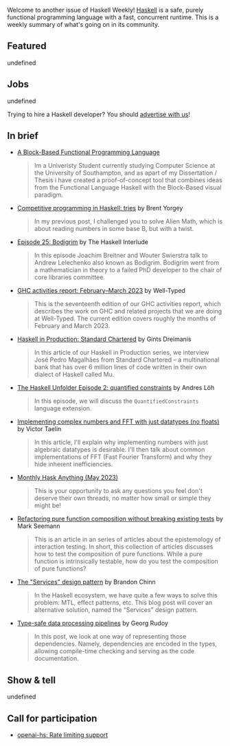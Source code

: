 Welcome to another issue of Haskell Weekly!
[Haskell](https://www.haskell.org) is a safe, purely functional programming language with a fast, concurrent runtime.
This is a weekly summary of what's going on in its community.

## Featured

undefined

## Jobs

undefined

Trying to hire a Haskell developer?
You should [advertise with us](https://haskellweekly.news/advertising.html)!

## In brief

- [A Block-Based Functional Programming Language](https://np.reddit.com/r/haskell/comments/131s2nb/a_blockbased_functional_programming_language/)
  > Im a Univeristy Student currently studying Computer Science at the University of Southampton, and as apart of my Dissertation / Thesis i have created a proof-of-concept tool that combines ideas from the Functional Language Haskell with the Block-Based visual paradigm.

- [Competitive programming in Haskell: tries](https://byorgey.wordpress.com/2023/05/03/competitive-programming-in-haskell-tries/) by Brent Yorgey
  > In my previous post, I challenged you to solve Alien Math, which is about reading numbers in some base B, but with a twist.

- [Episode 25: Bodigrim](https://haskell.foundation/podcast/25/) by The Haskell Interlude
  > In this episode Joachim Breitner and Wouter Swierstra talk to Andrew Lelechenko also known as Bodigrim. Bodigrim went from a mathematician in theory to a failed PhD developer to the chair of core libraries committee.

- [GHC activities report: February–March 2023](https://well-typed.com/blog/2023/04/ghc-2023-02-2023-03/) by Well-Typed
  > This is the seventeenth edition of our GHC activities report, which describes the work on GHC and related projects that we are doing at Well-Typed. The current edition covers roughly the months of February and March 2023.

- [Haskell in Production: Standard Chartered](https://serokell.io/blog/haskell-in-production-standard-chartered) by Gints Dreimanis
  > In this article of our Haskell in Production series, we interview José Pedro Magalhães from Standard Chartered – a multinational bank that has over 6 million lines of code written in their own dialect of Haskell called Mu.

- [The Haskell Unfolder Episode 2: quantified constraints](https://discourse.haskell.org/t/the-haskell-unfolder-episode-2-quantified-constraints/6229?u=taylorfausak) by Andres Löh
  > In this episode, we will discuss the `QuantifiedConstraints` language extension.

- [Implementing complex numbers and FFT with just datatypes (no floats)](https://gist.github.com/VictorTaelin/5776ede998d0039ad1cc9b12fd96811c/4499146ec3a85e55072c50606ef2db06ff5a9b23) by Victor Taelin
  > In this article, I'll explain why implementing numbers with just algebraic datatypes is desirable. I'll then talk about common implementations of FFT (Fast Fourier Transform) and why they hide inherent inefficiencies.

- [Monthly Hask Anything (May 2023)](https://np.reddit.com/r/haskell/comments/134c1kt/monthly_hask_anything_may_2023/)
  > This is your opportunity to ask any questions you feel don't deserve their own threads, no matter how small or simple they might be!

- [Refactoring pure function composition without breaking existing tests](https://blog.ploeh.dk/2023/05/01/refactoring-pure-function-composition-without-breaking-existing-tests/) by Mark Seemann
  > This is an article in an series of articles about the epistemology of interaction testing. In short, this collection of articles discusses how to test the composition of pure functions. While a pure function is intrinsically testable, how do you test the composition of pure functions?

- [The "Services" design pattern](https://brandonchinn178.github.io/posts/2023/05/03/services-design-pattern) by Brandon Chinn
  > In the Haskell ecosystem, we have quite a few ways to solve this problem: MTL, effect patterns, etc. This blog post will cover an alternative solution, named the “Services” design pattern.

- [Type-safe data processing pipelines](https://www.tweag.io/blog/2023-04-27-pipelines-tags/) by Georg Rudoy
  > In this post, we look at one way of representing those dependencies. Namely, dependencies are encoded in the types, allowing compile-time checking and serving as the code documentation.

## Show & tell

undefined

## Call for participation

- [openai-hs: Rate limiting support](https://github.com/agrafix/openai-hs/issues/7)
